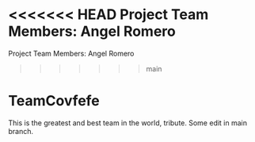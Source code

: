 <<<<<<< HEAD
Project Team Members:
Angel Romero
=======
Project Team Members:
Angel Romero
>>>>>>> main
# TeamCovfefe
This is the greatest and best team in the world, tribute.
Some edit in main branch.
